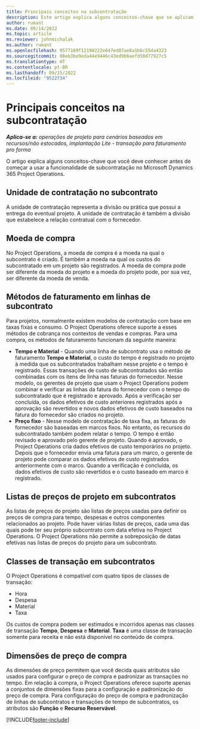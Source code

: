 ```yaml
---
title: Principais conceitos na subcontratação
description: Este artigo explica alguns conceitos-chave que se aplicam à subcontratação no Microsoft Dynamics 365 Project Operations.
author: rumant
ms.date: 09/14/2022
ms.topic: article
ms.reviewer: johnmichalak
ms.author: rumant
ms.openlocfilehash: 9577169f12198222e647ed07ae8a1b6c55da4323
ms.sourcegitcommit: 08eb3be9eda44e9446c43ed9b6aefd58d77927c5
ms.translationtype: HT
ms.contentlocale: pt-BR
ms.lasthandoff: 09/15/2022
ms.locfileid: "9522734"
---
```

# <a name="key-concepts-in-subcontracting"></a>Principais conceitos na subcontratação


_**Aplica-se a:** operações de projeto para cenários baseados em recursos/não estocados, implantação Lite - transação para faturamento pro forma_

O artigo explica alguns conceitos-chave que você deve conhecer antes de começar a usar a funcionalidade de subcontratação no Microsoft Dynamics 365 Project Operations.

## <a name="contracting-unit-on-the-subcontract"></a>Unidade de contratação no subcontrato

A unidade de contratação representa a divisão ou prática que possui a entrega do eventual projeto. A unidade de contratação é também a divisão que estabelece a relação contratual com o fornecedor.

## <a name="purchase-currency"></a>Moeda de compra

No Project Operations, a moeda de compra é a moeda na qual o subcontrato é criado. É também a moeda na qual os custos do subcontratado em um projeto são registrados. A moeda de compra pode ser diferente da moeda do projeto e a moeda do projeto pode, por sua vez, ser diferente da moeda de venda.

## <a name="billing-methods-on-subcontract-lines"></a>Métodos de faturamento em linhas de subcontrato

Para projetos, normalmente existem modelos de contratação com base em taxas fixas e consumo. O Project Operations oferece suporte a esses métodos de cobrança nos contextos de vendas e compras. Para uma compra, os métodos de faturamento funcionam da seguinte maneira:

- **Tempo e Material** - Quando uma linha de subcontrato usa o método de faturamento **Tempo e Material**, o custo do tempo é registrado no projeto à medida que os subcontratados trabalham nesse projeto e o tempo é registrado. Essas transações de custo de subcontratados são então combinadas com os itens de linha nas faturas do fornecedor. Nesse modelo, os gerentes de projeto que usam o Project Operations podem combinar e verificar as linhas da fatura do fornecedor com o tempo do subcontratado que é registrado e aprovado. Após a verificação ser concluída, os dados efetivos de custo anteriores registrados após a aprovação são revertidos e novos dados efetivos de custo baseados na fatura do fornecedor são criados no projeto.
- **Preço fixo** - Nesse modelo de contratação de taxa fixa, as faturas do fornecedor são baseadas em marcos fixos. No entanto, os recursos do subcontratado também podem relatar o tempo. O tempo é então revisado e aprovado pelo gerente de projeto. Quando é aprovado, o Project Operations cria dados efetivos de custo temporários no projeto. Depois que o fornecedor envia uma fatura para um marco, o gerente de projeto pode comparar os dados efetivos de custo registrados anteriormente com o marco. Quando a verificação é concluída, os dados efetivos de custo são revertidos e o custo baseado em marco é registrado.

## <a name="project-price-lists-on-subcontracts"></a>Listas de preços de projeto em subcontratos

As listas de preços do projeto são listas de preços usadas para definir os preços de compra para tempo, despesas e outros componentes relacionados ao projeto. Pode haver várias listas de preços, cada uma das quais pode ter seu próprio subcontrato com data efetiva no Project Operations. O Project Operations não permite a sobreposição de datas efetivas nas listas de preços do projeto para um subcontrato.

## <a name="transaction-classes-on-subcontracts"></a>Classes de transação em subcontratos

O Project Operations é compatível com quatro tipos de classes de transação:

- Hora
- Despesa
- Material
- Taxa

Os custos de compra podem ser estimados e incorridos apenas nas classes de transação **Tempo**, **Despesa** e **Material**. **Taxa** é uma classe de transação somente para receita e não está disponível no conteúdo de compra.

## <a name="purchase-pricing-dimensions"></a>Dimensões de preço de compra

As dimensões de preço permitem que você decida quais atributos são usados para configurar o preço de compra e padronizar as transações no tempo. Em relação à compra, o Project Operations oferece suporte apenas a conjuntos de dimensões fixas para a configuração e padronização do preço de compra. Para configuração do preço de compra e padronização de linhas de subcontratos e transações de tempo de subcontratos, os atributos são **Função** e **Recurso Reservável**.

[!INCLUDE[footer-include](../../includes/footer-banner.md)]
